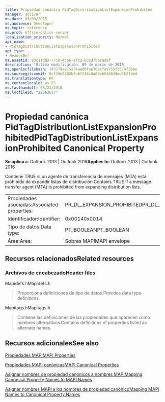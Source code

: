 ```yaml
---
title: Propiedad canónica PidTagDistributionListExpansionProhibited
manager: soliver
ms.date: 03/09/2015
ms.audience: Developer
ms.topic: reference
ms.prod: office-online-server
localization_priority: Normal
api_name:
- PidTagDistributionListExpansionProhibited
api_type:
- HeaderDef
ms.assetid: 80c11dd3-775b-4c66-afc2-b31d7bbcad9f
description: 'Última modificación: 09 de marzo de 2015'
ms.openlocfilehash: 743779a815274ae00fae7bacfe9755fc574f38be
ms.sourcegitcommit: 0cf39e5382b8c6f236c8a63c6036849ed3527ded
ms.translationtype: MT
ms.contentlocale: es-ES
ms.lasthandoff: 08/23/2018
ms.locfileid: "22563677"
---
```

# <a name="pidtagdistributionlistexpansionprohibited-canonical-property"></a><span data-ttu-id="19a62-103">Propiedad canónica PidTagDistributionListExpansionProhibited</span><span class="sxs-lookup"><span data-stu-id="19a62-103">PidTagDistributionListExpansionProhibited Canonical Property</span></span>

  
  
<span data-ttu-id="19a62-104">**Se aplica a**: Outlook 2013 | Outlook 2016</span><span class="sxs-lookup"><span data-stu-id="19a62-104">**Applies to**: Outlook 2013 | Outlook 2016</span></span> 
  
<span data-ttu-id="19a62-105">Contiene TRUE si un agente de transferencia de mensajes (MTA) está prohibido de expandir listas de distribución.</span><span class="sxs-lookup"><span data-stu-id="19a62-105">Contains TRUE if a message transfer agent (MTA) is prohibited from expanding distribution lists.</span></span>
  
|||
|:-----|:-----|
|<span data-ttu-id="19a62-106">Propiedades asociadas:</span><span class="sxs-lookup"><span data-stu-id="19a62-106">Associated properties:</span></span>  <br/> |<span data-ttu-id="19a62-107">PR_DL_EXPANSION_PROHIBITED</span><span class="sxs-lookup"><span data-stu-id="19a62-107">PR_DL_EXPANSION_PROHIBITED</span></span>  <br/> |
|<span data-ttu-id="19a62-108">Identificador:</span><span class="sxs-lookup"><span data-stu-id="19a62-108">Identifier:</span></span>  <br/> |<span data-ttu-id="19a62-109">0x0014</span><span class="sxs-lookup"><span data-stu-id="19a62-109">0x0014</span></span>  <br/> |
|<span data-ttu-id="19a62-110">Tipo de datos:</span><span class="sxs-lookup"><span data-stu-id="19a62-110">Data type:</span></span>  <br/> |<span data-ttu-id="19a62-111">PT_BOOLEAN</span><span class="sxs-lookup"><span data-stu-id="19a62-111">PT_BOOLEAN</span></span>  <br/> |
|<span data-ttu-id="19a62-112">Área:</span><span class="sxs-lookup"><span data-stu-id="19a62-112">Area:</span></span>  <br/> |<span data-ttu-id="19a62-113">Sobres MAPI</span><span class="sxs-lookup"><span data-stu-id="19a62-113">MAPI envelope</span></span>  <br/> |
   
## <a name="related-resources"></a><span data-ttu-id="19a62-114">Recursos relacionados</span><span class="sxs-lookup"><span data-stu-id="19a62-114">Related resources</span></span>

### <a name="header-files"></a><span data-ttu-id="19a62-115">Archivos de encabezado</span><span class="sxs-lookup"><span data-stu-id="19a62-115">Header files</span></span>

<span data-ttu-id="19a62-116">Mapidefs.h</span><span class="sxs-lookup"><span data-stu-id="19a62-116">Mapidefs.h</span></span>
  
> <span data-ttu-id="19a62-117">Proporciona definiciones de tipo de datos.</span><span class="sxs-lookup"><span data-stu-id="19a62-117">Provides data type definitions.</span></span>
    
<span data-ttu-id="19a62-118">Mapitags.h</span><span class="sxs-lookup"><span data-stu-id="19a62-118">Mapitags.h</span></span>
  
> <span data-ttu-id="19a62-119">Contiene las definiciones de las propiedades que aparecen como nombres alternativos.</span><span class="sxs-lookup"><span data-stu-id="19a62-119">Contains definitions of properties listed as alternate names.</span></span>
    
## <a name="see-also"></a><span data-ttu-id="19a62-120">Recursos adicionales</span><span class="sxs-lookup"><span data-stu-id="19a62-120">See also</span></span>



[<span data-ttu-id="19a62-121">Propiedades MAPI</span><span class="sxs-lookup"><span data-stu-id="19a62-121">MAPI Properties</span></span>](mapi-properties.md)
  
[<span data-ttu-id="19a62-122">Propiedades MAPI canónicas</span><span class="sxs-lookup"><span data-stu-id="19a62-122">MAPI Canonical Properties</span></span>](mapi-canonical-properties.md)
  
[<span data-ttu-id="19a62-123">Asignar nombres de propiedad canónicos a nombres MAPI</span><span class="sxs-lookup"><span data-stu-id="19a62-123">Mapping Canonical Property Names to MAPI Names</span></span>](mapping-canonical-property-names-to-mapi-names.md)
  
[<span data-ttu-id="19a62-124">Asignar nombres MAPI a los nombres de propiedad canónico</span><span class="sxs-lookup"><span data-stu-id="19a62-124">Mapping MAPI Names to Canonical Property Names</span></span>](mapping-mapi-names-to-canonical-property-names.md)


